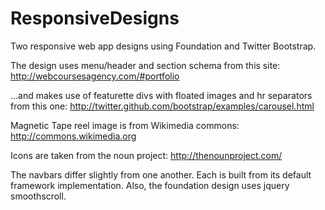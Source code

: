 ResponsiveDesigns
=================

Two responsive web app designs using Foundation and Twitter Bootstrap.

The design uses menu/header and section schema from this site:
http://webcoursesagency.com/#portfolio

...and makes use of featurette divs with floated images and hr separators from this one:
http://twitter.github.com/bootstrap/examples/carousel.html

Magnetic Tape reel image is from Wikimedia commons:
http://commons.wikimedia.org

Icons are taken from the noun project:
http://thenounproject.com/

The navbars differ slightly from one another.  Each is built from its default framework implementation.
Also, the foundation design uses jquery smoothscroll.
